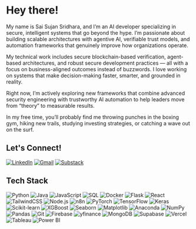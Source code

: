 # Hey there!

My name is Sai Sujan Sridhara, and I’m an AI developer specializing in secure, intelligent systems that go beyond the hype. I’m passionate about building scalable architectures with agentive AI, verifiable trust models, and automation frameworks that genuinely improve how organizations operate.

My technical work includes secure blockchain-based verification, agent-based architectures, and robust secure development practices — all with a focus on business-aligned outcomes instead of buzzwords. I love working on systems that make decision-making faster, smarter, and grounded in reality.

Right now, I’m actively exploring new frameworks that combine advanced security engineering with trustworthy AI automation to help leaders move from “theory” to measurable results.

In my free time, you’ll probably find me throwing punches in the boxing gym, hiking new trails, studying investing strategies, or catching a wave out on the surf.



## Let's Connect!

[![LinkedIn](https://img.shields.io/badge/-LinkedIn-0A66C2?style=for-the-badge&logo=linkedin&logoColor=white)](https://linkedin.com/in/sujansridhara/)
[![Gmail](https://img.shields.io/badge/-Email-D14836?style=for-the-badge&logo=gmail&logoColor=white)](mailto:sridharasujan@gmail.com)
[![Substack](https://img.shields.io/badge/-Substack-FF6719?style=for-the-badge&logo=substack&logoColor=white)](https://substack.com/@sujanfx)



## Tech Stack

![Python](https://img.shields.io/badge/-Python-3776AB?style=flat-square&logo=python&logoColor=white)
![Java](https://img.shields.io/badge/-Java-007396?style=flat-square&logo=java)
![JavaScript](https://img.shields.io/badge/-JavaScript-F7DF1E?style=flat-square&logo=javascript&logoColor=black)
![SQL](https://img.shields.io/badge/-SQL-4479A1?style=flat-square&logo=mysql&logoColor=white)
![Docker](https://img.shields.io/badge/-Docker-2496ED?style=flat-square&logo=docker&logoColor=white)
![Flask](https://img.shields.io/badge/-Flask-000000?style=flat-square&logo=flask)
![React](https://img.shields.io/badge/-React-61DAFB?style=flat-square&logo=react&logoColor=black)
![TailwindCSS](https://img.shields.io/badge/-TailwindCSS-06B6D4?style=flat-square&logo=tailwindcss&logoColor=white)
![Node.js](https://img.shields.io/badge/-Node.js-339933?style=flat-square&logo=node.js&logoColor=white)
![n8n](https://img.shields.io/badge/-n8n-FF5914?style=flat-square&logo=n8n)
![PyTorch](https://img.shields.io/badge/-PyTorch-EE4C2C?style=flat-square&logo=pytorch&logoColor=white)
![TensorFlow](https://img.shields.io/badge/-TensorFlow-FF6F00?style=flat-square&logo=tensorflow&logoColor=white)
![Keras](https://img.shields.io/badge/-Keras-D00000?style=flat-square&logo=keras&logoColor=white)
![Scikit-learn](https://img.shields.io/badge/-Scikit--learn-F7931E?style=flat-square&logo=scikit-learn&logoColor=white)
![XGBoost](https://img.shields.io/badge/-XGBoost-FF6600?style=flat-square&logo=xgboost&logoColor=white)
![Seaborn](https://img.shields.io/badge/-Seaborn-3776AB?style=flat-square&logo=python&logoColor=white)
![Matplotlib](https://img.shields.io/badge/-Matplotlib-11557C?style=flat-square&logo=python&logoColor=white)
![Anaconda](https://img.shields.io/badge/-Anaconda-44A833?style=flat-square&logo=anaconda&logoColor=white)
![NumPy](https://img.shields.io/badge/-NumPy-013243?style=flat-square&logo=numpy&logoColor=white)
![Pandas](https://img.shields.io/badge/-Pandas-150458?style=flat-square&logo=pandas&logoColor=white)
![Git](https://img.shields.io/badge/-Git-F05032?style=flat-square&logo=git&logoColor=white)
![Firebase](https://img.shields.io/badge/-Firebase-FFCA28?style=flat-square&logo=firebase&logoColor=black)
![yfinance](https://img.shields.io/badge/-yfinance-003545?style=flat-square&logo=python&logoColor=white)
![MongoDB](https://img.shields.io/badge/-MongoDB-47A248?style=flat-square&logo=mongodb&logoColor=white)
![Supabase](https://img.shields.io/badge/-Supabase-3ECF8E?style=flat-square&logo=supabase&logoColor=white)
![Vercel](https://img.shields.io/badge/-Vercel-000000?style=flat-square&logo=vercel&logoColor=white)
![Tableau](https://img.shields.io/badge/-Tableau-E97627?style=flat-square&logo=tableau&logoColor=white)
![Power BI](https://img.shields.io/badge/-Power%20BI-F2C811?style=flat-square&logo=powerbi&logoColor=black)

